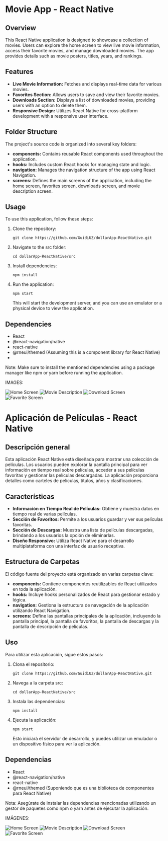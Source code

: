 # Movie App - React Native

## Overview
This React Native application is designed to showcase a collection of movies. Users can explore the home screen to view live movie information, access their favorite movies, and manage downloaded movies. The app provides details such as movie posters, titles, years, and rankings.

## Features
- **Live Movie Information:** Fetches and displays real-time data for various movies.
- **Favorites Section:** Allows users to save and view their favorite movies.
- **Downloads Section:** Displays a list of downloaded movies, providing users with an option to delete them.
- **Responsive Design:** Utilizes React Native for cross-platform development with a responsive user interface.

## Folder Structure
The project's source code is organized into several key folders:

- **components:** Contains reusable React components used throughout the application.
- **hooks:** Includes custom React hooks for managing state and logic.
- **navigation:** Manages the navigation structure of the app using React Navigation.
- **screens:** Defines the main screens of the application, including the home screen, favorites screen, downloads screen, and movie description screen.

## Usage
To use this application, follow these steps:

1. Clone the repository:
   ```
   git clone https://github.com/GuidiUZ/dollarApp-ReactNative.git
   ```
2. Navigate to the src folder:
   ```
   cd dollarApp-ReactNative/src
   ```
3. Install dependencies:
   ```
   npm install
   ```
4. Run the application:
   ```
   npm start
   ```
   This will start the development server, and you can use an emulator or a physical device to view the application.

## Dependencies
- React
- @react-navigation/native
- react-native
- @rneui/themed (Assuming this is a component library for React Native)
- 
Note: Make sure to install the mentioned dependencies using a package manager like npm or yarn before running the application.

IMAGES:

![Home Screen](https://github.com/GuidiUZ/movies-app-react-native/assets/83031656/68c5980b-1379-4bda-ab5a-8e246f16be73)
![Movie Description](https://github.com/GuidiUZ/movies-app-react-native/assets/83031656/1d889ea9-99d1-4ea0-a89e-5ab6b7f2f8c0)
![Download Screen](https://github.com/GuidiUZ/movies-app-react-native/assets/83031656/6d71ab46-51f8-4fcc-8046-7007410f4cb6)
![Favorite Screen](https://github.com/GuidiUZ/movies-app-react-native/assets/83031656/09522677-d265-44da-a5cd-5d4eea74f503)

# Aplicación de Películas - React Native

## Descripción general
Esta aplicación React Native está diseñada para mostrar una colección de películas. Los usuarios pueden explorar la pantalla principal para ver información en tiempo real sobre películas, acceder a sus películas favoritas y gestionar las películas descargadas. La aplicación proporciona detalles como carteles de películas, títulos, años y clasificaciones.

## Características
- **Información en Tiempo Real de Películas:** Obtiene y muestra datos en tiempo real de varias películas.
- **Sección de Favoritos:** Permite a los usuarios guardar y ver sus películas favoritas.
- **Sección de Descargas:** Muestra una lista de películas descargadas, brindando a los usuarios la opción de eliminarlas.
- **Diseño Responsivo:** Utiliza React Native para el desarrollo multiplataforma con una interfaz de usuario receptiva.

## Estructura de Carpetas
El código fuente del proyecto está organizado en varias carpetas clave:

- **components:** Contiene componentes reutilizables de React utilizados en toda la aplicación.
- **hooks:** Incluye hooks personalizados de React para gestionar estado y lógica.
- **navigation:** Gestiona la estructura de navegación de la aplicación utilizando React Navigation.
- **screens:** Define las pantallas principales de la aplicación, incluyendo la pantalla principal, la pantalla de favoritos, la pantalla de descargas y la pantalla de descripción de películas.

## Uso
Para utilizar esta aplicación, sigue estos pasos:

1. Clona el repositorio:
   ```
   git clone https://github.com/GuidiUZ/dollarApp-ReactNative.git
   ```
2. Navega a la carpeta src:
   ```
   cd dollarApp-ReactNative/src
   ```
3. Instala las dependencias:
   ```
   npm install
   ```
4. Ejecuta la aplicación:
   ```
   npm start
   ```
   Esto iniciará el servidor de desarrollo, y puedes utilizar un emulador o un dispositivo físico para ver la aplicación.

## Dependencias
- React
- @react-navigation/native
- react-native
- @rneui/themed (Suponiendo que es una biblioteca de componentes para React Native)

Nota: Asegúrate de instalar las dependencias mencionadas utilizando un gestor de paquetes como npm o yarn antes de ejecutar la aplicación.

IMÁGENES:

![Home Screen](https://github.com/GuidiUZ/movies-app-react-native/assets/83031656/68c5980b-1379-4bda-ab5a-8e246f16be73)
![Movie Description](https://github.com/GuidiUZ/movies-app-react-native/assets/83031656/1d889ea9-99d1-4ea0-a89e-5ab6b7f2f8c0)
![Download Screen](https://github.com/GuidiUZ/movies-app-react-native/assets/83031656/6d71ab46-51f8-4fcc-8046-7007410f4cb6)
![Favorite Screen](https://github.com/GuidiUZ/movies-app-react-native/assets/83031656/09522677-d265-44da-a5cd-5d4eea74f503)
